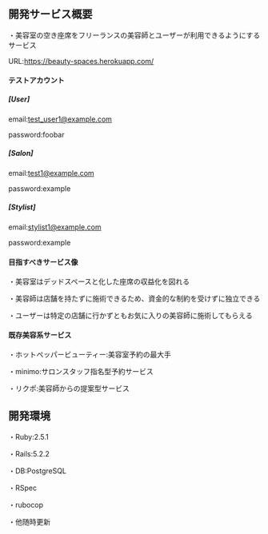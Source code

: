 ## 開発サービス概要
・美容室の空き座席をフリーランスの美容師とユーザーが利用できるようにするサービス

URL:https://beauty-spaces.herokuapp.com/

#### テストアカウント
##### [User]
email:test_user1@example.com

password:foobar

##### [Salon] 
email:test1@example.com

password:example

##### [Stylist] 

email:stylist1@example.com

password:example


#### 目指すべきサービス像
・美容室はデッドスペースと化した座席の収益化を図れる

・美容師は店舗を持たずに施術できるため、資金的な制約を受けずに独立できる

・ユーザーは特定の店舗に行かずともお気に入りの美容師に施術してもらえる

#### 既存美容系サービス
・ホットペッパービューティー:美容室予約の最大手

・minimo:サロンスタッフ指名型予約サービス

・リクポ:美容師からの提案型サービス

## 開発環境

・Ruby:2.5.1

・Rails:5.2.2

・DB:PostgreSQL

・RSpec

・rubocop

・他随時更新
